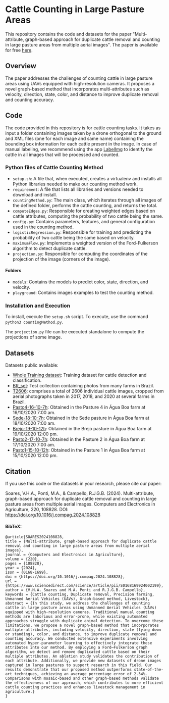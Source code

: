 # Cattle Counting in Large Pasture Areas

This repository contains the code and datasets for the paper "Multi-attribute, graph-based approach for duplicate cattle removal and counting in large pasture areas from multiple aerial images". The paper is available for free [here](https://authors.elsevier.com/a/1ioa%7EcFCSbG6N).

## Overview

The paper addresses the challenges of counting cattle in large pasture areas using UAVs equipped with high-resolution cameras. It proposes a novel graph-based method that incorporates multi-attributes such as velocity, direction, state, color, and distance to improve duplicate removal and counting accuracy.


## Code

The code provided in this repository is for cattle counting tasks. It takes as input a folder containing images taken by a drone orthogonal to the ground and XML files (one for each image and same name) containing the bounding box information for each cattle present in the image. In case of manual labeling, we recommend using the app [LabelImg](https://github.com/HumanSignal/labelImg) to identify the cattle in all images that will be processed and counted.

### Python files of Cattle Counting Method

- `setup.sh`: A file that, when executed, creates a virtualenv and installs all Python libraries needed to make our counting method work.
- `requirement`: A file that lists all libraries and versions needed to download and install.
- `countingMethod.py`: The main class, which iterates through all images of the defined folder, performs the cattle counting, and returns the total.
- `computeEdges.py`: Responsible for creating weighted edges based on cattle attributes, computing the probability of two cattle being the same.
- `config.py`: Contains parameters, features, and general configuration used in the counting method.
- `logisticRegression.py`: Responsible for training and predicting the probability of two cattle being the same based on velocity.
- `maximumFlow.py`: Implements a weighted version of the Ford-Fulkerson algorithm to detect duplicate cattle.
- `projection.py`: Responsible for computing the coordinates of the projection of the image (corners of the image).

#### Folders
- `models`: Contains the models to predict color, state, direction, and velocity.
- `playground`: Contains images examples to test the counting method.

### Installation and Execution

To install, execute the `setup.sh` script. To execute, use the command `python3 countingMethod.py`.

The `projection.py` file can be executed standalone to compute the projections of some image.


## Datasets

Datasets public available:

- [Whole Training dataset](https://drive.google.com/drive/folders/1tb4COoj1w7bEuW8hKJ5HBsCccOvXW0gl?usp=sharing): Training dataset for cattle detection and classification.
- [BR_set](https://drive.google.com/drive/folders/1Z65UhIOEWdpubdM0XjBm4L0DfICIj6hF?usp=drive_link): Test collection containing photos from many farms in Brazil.
- [T2606](https://drive.google.com/drive/folders/1Z65UhIOEWdpubdM0XjBm4L0DfICIj6hF?usp=drive_link): comprises a total of 2606 individual cattle images, cropped from aerial photographs taken in 2017, 2018, and 2020 at several farms in Brazil.
- [Pasto4-16-10-7h](https://drive.google.com/drive/folders/1ceEACmSwR2FWcqGNfXp-p7NB8mP2Gu1L?usp=drive_link): Obtained in the Pasture 4 in Água Boa farm at 16/10/2020 7:00 am.
- [Sede-18-10-7h](https://drive.google.com/drive/folders/1Wq8ZiHgnfYhhVMyBwq_7deeioJMZDmst?usp=drive_link): Obtained in the Sede pasture in Água Boa farm at 18/10/2020 7:00 am.
- [Brejo-19-10-12h](https://drive.google.com/drive/folders/1mpAxrD7_0UAkH2W23dA0rS1t24gzPpVK?usp=drive_link): Obtained in the Brejo pasture in Água Boa farm at 19/10/2020 12:00 pm.
- [Pasto2-17-10-7h](https://drive.google.com/drive/folders/1CYdyGYtXkeS5Z9vNnjuXNumfxX9kXo-0?usp=drive_link): Obtained in the Pasture 2 in Água Boa farm at 17/10/2020 7:00 am.
- [Pasto1-15-10-12h](https://drive.google.com/drive/folders/19jgEfaYYyO7WtC6n_yX8bFjLNN9SYLM1?usp=drive_link): Obtained in the Pasture 1 in Água Boa farm at 15/10/2020 12:00 pm.

## Citation

If you use this code or the datasets in your research, please cite our paper:

Soares, V.H.A., Ponti, M.A., & Campello, R.J.G.B. (2024). Multi-attribute, graph-based approach for duplicate cattle removal and counting in large pasture areas from multiple aerial images. Computers and Electronics in Agriculture, 220, 108828. DOI: https://doi.org/10.1016/j.compag.2024.108828

#### BibTeX:

```
@article{SOARES2024108828,
title = {Multi-attribute, graph-based approach for duplicate cattle removal and counting in large pasture areas from multiple aerial images},
journal = {Computers and Electronics in Agriculture},
volume = {220},
pages = {108828},
year = {2024},
issn = {0168-1699},
doi = {https://doi.org/10.1016/j.compag.2024.108828},
url = {https://www.sciencedirect.com/science/article/pii/S0168169924002199},
author = {V.H.A. Soares and M.A. Ponti and R.J.G.B. Campello},
keywords = {Cattle counting, Duplicate removal, Precision farming, Unmanned Aerial Vehicles (UAVs), Graph-based method, Livestock},
abstract = {In this study, we address the challenges of counting cattle in large pasture areas using Unmanned Aerial Vehicles (UAVs) equipped with high-resolution cameras. Traditional manual counting methods are laborious and error-prone, while existing automated approaches struggle with duplicate animal detection. To overcome these limitations, we propose a novel graph-based method that incorporates multiple-attributes, including velocity, direction, state (lying down or standing), color, and distance, to improve duplicate removal and counting accuracy. We conducted extensive experiments involving automated hyper-parameter learning to effectively integrate these attributes into our method. By employing a Ford–Fulkerson graph algorithm, we detect and remove duplicated cattle based on their multiple attributes. An ablation study validates the contribution of each attribute. Additionally, we provide new datasets of drone images captured in large pastures to support research in this field. Our results demonstrate that our proposed method outperforms state-of-the-art techniques, achieving an average percentage error of 2.34%. Comparisons with mosaic-based and other graph-based methods validate the effectiveness of our approach, which contributes to more efficient cattle counting practices and enhances livestock management in agriculture.}
}
```
